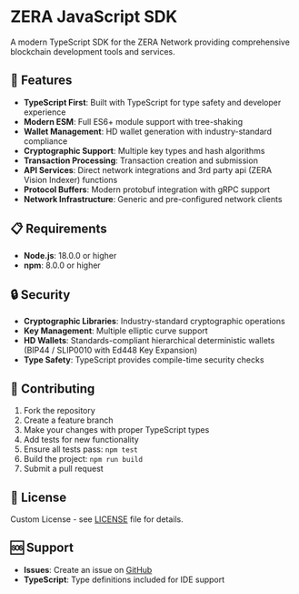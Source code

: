 # ZERA JavaScript SDK

A modern TypeScript SDK for the ZERA Network providing comprehensive blockchain development tools and services.

## 🚀 Features

- **TypeScript First**: Built with TypeScript for type safety and developer experience
- **Modern ESM**: Full ES6+ module support with tree-shaking
- **Wallet Management**: HD wallet generation with industry-standard compliance
- **Cryptographic Support**: Multiple key types and hash algorithms
- **Transaction Processing**: Transaction creation and submission
- **API Services**: Direct network integrations and 3rd party api (ZERA Vision Indexer) functions
- **Protocol Buffers**: Modern protobuf integration with gRPC support
- **Network Infrastructure**: Generic and pre-configured network clients

## 📋 Requirements

- **Node.js**: 18.0.0 or higher
- **npm**: 8.0.0 or higher

## 🔒 Security

- **Cryptographic Libraries**: Industry-standard cryptographic operations
- **Key Management**: Multiple elliptic curve support
- **HD Wallets**: Standards-compliant hierarchical deterministic wallets (BIP44 / SLIP0010 with Ed448 Key Expansion)
- **Type Safety**: TypeScript provides compile-time security checks

## 🤝 Contributing

1. Fork the repository
2. Create a feature branch
3. Make your changes with proper TypeScript types
4. Add tests for new functionality
5. Ensure all tests pass: `npm test`
6. Build the project: `npm run build`
7. Submit a pull request

## 📄 License

Custom License - see [LICENSE](LICENSE) file for details.

## 🆘 Support

- **Issues**: Create an issue on [GitHub](https://github.com/zera-network/zera-js-sdk/issues)
- **TypeScript**: Type definitions included for IDE support
